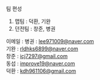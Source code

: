 팀 편성
  1. 맵팀 : 덕환, 기완
  2. 던전팀 : 창준, 병권


이메일 :
  병권 : lee971009@naver.com    
  기완 : rldhks6899@naver.com  
  창준 : icj7297@gmail.com  
  동섭 : improve19@naver.com    
  덕환 : kdh961106@gmail.com    